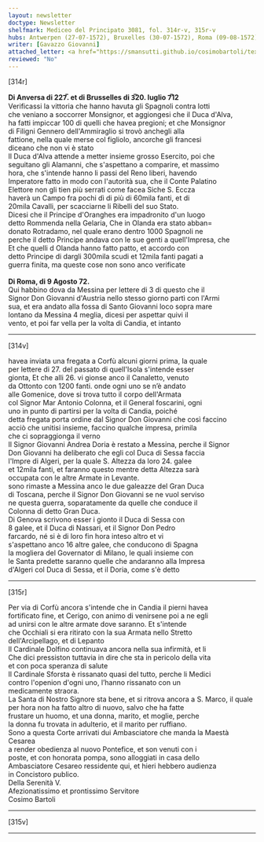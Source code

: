 ```yaml
---
layout: newsletter
doctype: Newsletter
shelfmark: Mediceo del Principato 3081, fol. 314r-v, 315r-v
hubs: Antwerpen (27-07-1572), Bruxelles (30-07-1572), Roma (09-08-1572)
writer: [Gavazzo Giovanni]
attached_letter: <a href="https://smansutti.github.io/cosimobartoli/texts/2981_047/">2981_047</a>
reviewed: "No"
---
```


[314r]  
  
  
<strong>Di Anversa di 227̅. et di Brusselles di 3̅20. luglio 7̅12</strong>  
Verificassi la vittoria che hanno havuta gli Spagnoli contra lotti  
che veniano a soccorrer Monsignor, et aggiongesi che il Duca d'Alva,  
ha fatti impiccar 100 di quelli che havea pregioni; et che Monsignor  
di Filigni Gennero dell'Ammiraglio si trovò anchegli alla  
fattione, nella quale merse col figliolo, ancorche gli francesi  
diceano che non vi è stato  
Il Duca d'Alva attende a metter insieme grosso Esercito, poi che  
seguitano gli Alamanni, che s'aspettano a comparire, et massimo  
hora, che s'intende hanno li passi del Reno liberi, havendo  
Imperatore fatto in modo con l'autorità sua, che il Conte Palatino  
Elettore non gli tien più serrati come facea Siche S. Eccza  
haverà un Campo fra pochi dì di più di 60mila fanti, et di  
20mila Cavalli, per scacciarne li Ribelli del suo Stato.  
Dicesi che il Principe d'Oranghes era impadronito d'un luogo  
detto Rommenda nella Gelaria, Che in Olanda era stato abban=  
donato Rotradamo, nel quale erano dentro 1000 Spagnoli ne  
perche il detto Principe andava con le sue genti a quell'Impresa, che  
Et che quelli d Olanda hanno fatto patto, et accordo con  
detto Principe di dargli 300mila scudi et 12mila fanti pagati a  
guerra finita, ma queste cose non sono anco verificate  
<br/><strong>Di Roma, di 9 Agosto 72.</strong>  
Qui habbino dova da Messina per lettere di 3 di questo che il  
Signor Don Giovanni d'Austria nello stesso giorno partì con l'Armi  
sua, et era andato alla fossa di Santo Giovanni loco sopra mare  
lontano da Messina 4 meglia, dicesi per aspettar quivi il  
vento, et poi far vella per la volta di Candia, et intanto  
  
---  

[314v]  
  
  
havea inviata una fregata a Corfù alcuni giorni prima, la quale  
per lettere di 27. del passato di quell'Isola s'intende esser  
gionta, Et che alli 26. vi gionse anco il Canaletto, venuto  
da Ottonto con 1200 fanti. onde ogni uno se n’è andato  
alle Gomenice, dove si trova tutto il corpo dell'Armata  
col Signor Mar Antonio Colonna, et il General foscarini, ogni  
uno in punto di partirsi per la volta di Candia, poiché  
detta fregata porta ordine dal Signor Don Giovanni che così faccino  
acciò che unitisi insieme, faccino qualche impresa, primila  
che ci sopraggionga il verno  
Il Signor Giovanni Andrea Doria è restato a Messina, perche il Signor  
Don Giovanni ha deliberato che egli col Duca di Sessa faccia  
l'Impre di Algeri, per la quale S. Altezza da loro 24. galee  
et 12mila fanti, et faranno questo mentre detta Altezza sarà  
occupata con le altre Armate in Levante.  
sono rimaste a Messina anco le due galeazze del Gran Duca  
di Toscana, perche il Signor Don Giovanni se ne vuol serviso  
ne questa guerra, soparatamente da quelle che conduce il  
Colonna di detto Gran Duca.  
Di Genova scrivono esser i gionto il Duca di Sessa con  
8 galee, et il Duca di Nassari, et il Signor Don Pedro  
farcardo, né si è di loro fin hora inteso altro et vi  
s'aspettano anco 16 altre galee, che conducono di Spagna  
la mogliera del Governator di Milano, le quali insieme con  
le Santa predette saranno quelle che andaranno alla Impresa  
d'Algeri col Duca di Sessa, et il Doria, come s'è detto  
  
---  

[315r]  
  
  
Per via di Corfù ancora s'intende che in Candia il pierni havea  
fortificato fine, et Cerigo, con animo di venirsene poi a ne egli  
ad unirsi con le altre armate dove saranno. Et s'intende  
che Occhiali si era ritirato con la sua Armata nello Stretto  
dell'Arcipellago, et di Lepanto  
Il Cardinale Dolfino continuava ancora nella sua infirmità, et li  
Che dici pressiston tuttavia in dire che sta in pericolo della vita  
et con poca speranza di salute  
Il Cardinale Sforsta è rissanato quasi del tutto, perche li Medici  
contro l'openion d'ogni uno, l’hanno rissanato con un  
medicamente straora.  
La Santa di Nostro Signore sta bene, et si ritrova ancora a S. Marco, il quale  
per hora non ha fatto altro di nuovo, salvo che ha fatte  
frustare un huomo, et una donna, marito, et moglie, perche  
la donna fu trovata in adulterio, et il marito per ruffiano.  
Sono a questa Corte arrivati dui Ambasciatore che manda la Maestà Cesarea  
a render obedienza al nuovo Pontefice, et son venuti con i  
poste, et con honorata pompa, sono alloggiati in casa dello  
Ambasciatore Cesareo ressidente qui, et hieri hebbero audienza  
in Concistoro publico.  
Della Serenità V.  
Afezionatissimo et prontissimo Servitore  
Cosimo Bartoli  
  
---  

[315v]  
  
  
  
---  

